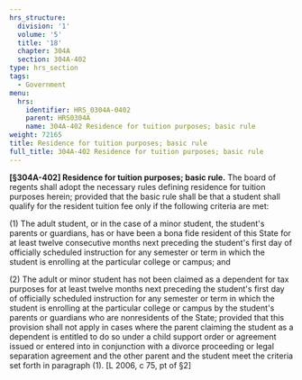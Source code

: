 ```yaml
---
hrs_structure:
  division: '1'
  volume: '5'
  title: '18'
  chapter: 304A
  section: 304A-402
type: hrs_section
tags:
  - Government
menu:
  hrs:
    identifier: HRS_0304A-0402
    parent: HRS0304A
    name: 304A-402 Residence for tuition purposes; basic rule
weight: 72165
title: Residence for tuition purposes; basic rule
full_title: 304A-402 Residence for tuition purposes; basic rule
---
```

**[§304A-402] Residence for tuition purposes; basic rule.** The board of regents shall adopt the necessary rules defining residence for tuition purposes herein; provided that the basic rule shall be that a student shall qualify for the resident tuition fee only if the following criteria are met:

(1) The adult student, or in the case of a minor student, the student's parents or guardians, has or have been a bona fide resident of this State for at least twelve consecutive months next preceding the student's first day of officially scheduled instruction for any semester or term in which the student is enrolling at the particular college or campus; and

(2) The adult or minor student has not been claimed as a dependent for tax purposes for at least twelve months next preceding the student's first day of officially scheduled instruction for any semester or term in which the student is enrolling at the particular college or campus by the student's parents or guardians who are nonresidents of the State; provided that this provision shall not apply in cases where the parent claiming the student as a dependent is entitled to do so under a child support order or agreement issued or entered into in conjunction with a divorce proceeding or legal separation agreement and the other parent and the student meet the criteria set forth in paragraph (1). [L 2006, c 75, pt of §2]